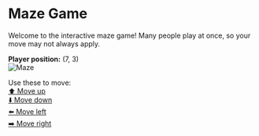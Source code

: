 # Maze Game  
Welcome to the interactive maze game! Many people play at once, so your move may not always apply.

**Player position:** (7, 3)  
![Maze](https://recognize-instructor-criteria-other.trycloudflare.com/images/pos_7_3.png?t=1760507207770)

Use these to move:  
[⬆️ Move up](https://recognize-instructor-criteria-other.trycloudflare.com/move/7_3_w)  
[⬇️ Move down](https://recognize-instructor-criteria-other.trycloudflare.com/move/7_3_s)  
[⬅️ Move left](https://recognize-instructor-criteria-other.trycloudflare.com/move/7_3_a)  
[➡️ Move right](https://recognize-instructor-criteria-other.trycloudflare.com/move/7_3_d)
